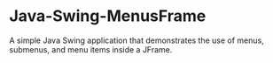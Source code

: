 # Java-Swing-MenusFrame
A simple Java Swing application that demonstrates the use of menus, submenus, and menu items inside a JFrame.
